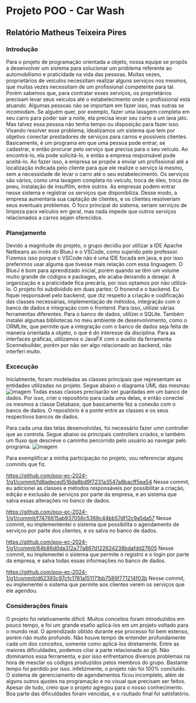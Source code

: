 # Projeto POO - Car Wash
## Relatório Matheus Teixeira Pires

### Introdução
Para o projeto de programação orientada a objeto, nossa equipe se propôs a desenvolver um sistema para solucionar um problema referente ao automobilismo e praticidade na vida das pessoas. Muitas vezes, proprietários de veículos necessitam realizar alguns serviços nos mesmos, que muitas vezes necessitam de um profissional competente para tal. Porém sabemos que, para contratar esses serviços, os proprietários precisam levar seus veículos até o estabelecimento onde o profissional está atuando. Algumas pessoas não se importam em fazer isso, mas outras se incomodam. Se alguém quer, por exemplo, fazer uma lavagem completa em seu carro para poder sair a noite, ela precisa levar seu carro a um lava jato. Mas talvez essa pessoa não tenha tempo ou disposição para fazer isso.
Visando resolver esse problema, idealizamos um sistema que tem por objetivo conectar prestadores de serviços para carros e possíveis clientes. Basicamente, é um programa em que uma pessoa pode entrar, se cadastrar, e então procurar pelo serviço que precisa para o seu veículo. Ao encontrá-lo, ela pode solicitá-lo, e então a empresa responsável pode aceitá-lo. Ao fazer isso, a empresa se propõe a enviar um profissional até a localização indicada pelo cliente para que ele realize o serviço lá mesmo, sem a necessidade de levar o carro até o seu estabelecimento. Os serviços são vários, como uma lavagem completa no veículo, troca de óleo, troca de pneu, instalação de insulfilm, entre outros. As empresas podem entrar nesse sistema e registrar os serviços que disponibiliza. Desse modo, a empresa aumentaria sua captação de clientes, e os clientes resolveriam seus eventuais problemas. O foco principal do sistema, seriam serviços de limpeza para veículos em geral, mas nada impede que outros serviços relacionados a carros sejam oferecidos.

### Planejamento
Devido a magnitude do projeto, o grupo decidiu por utilizar a IDE Apache Netbeans ao invés do BlueJ e o VSCode, como sujerido pelo professor. Fizemos isso porque o VSCode não é uma IDE focada em java, e por isso preferimos usar alguma que tivesse mais relação com essa linguagem. O BlueJ é bom para aprendizado inicial, porém quando se têm um volume muito grande de códigos e packages, ele acaba deixando a desejar. A organização e a praticidade fica precária, por isso optamos por não utilizá-lo. 
O projeto foi subdividido em duas partes: O fronend e o backend. Eu fiquei responsável pelo backend, que diz respeito a criação e codificação das classes necessárias, implementação de métodos, integração com o banco de dados e integração com o frontend. Para isso, utilizei várias ferramentas diferentes. Para o banco de dados, utilizei o SQLite. Também instalei algumas bibliotecas no meu ambiente de desenvolvimento, como o ORMLite, que permite que a integração com o banco de dados seja feita de maneira orientada a objeto, o que é do interesse da disciplina. Para as interfaces gráficas, utilizamos o JavaFX com o auxílio da ferramenta Scennebuilder, porém por não ser algo relacionado ao backend, não interferi muito.

### Excecução

Inicialmente, foram modeladas as classes principais que representam as entidades utilizadas no projeto. Segue abaixo o diagrama UML das mesmas:
![imagem](/Relatório_Matheus_Teixeira_Pires/prints/Classe_UML_Database.png)
Todas essas classes precisarão ser guardadas em um banco de dados. Por isso, criei o repositório para cada uma delas, e então conectei os mesmos a classe Database, que basicamente fez a conexão com o banco de dados. O repositório é a ponte entre as classes e os seus respectivos bancos de dados.


Para cada uma das telas desenvolvidas, foi necessário fazer umn controller que as controla. Segue abaixo os principais controllers criados, e também um fluxo que descreve o caminho percorrido pelo usuário ao navegar pelo programa.
![imagem](/Relatório_Matheus_Teixeira_Pires/prints/Diagrama_UML_Controllers.png)


Para exemplificar a minha participação no projeto, vou referenciar alguns commits que fiz.

https://github.com/poo-ec-2024-1/g1/commit/fd8adeced516da8bd9f7231a3547a8bacff5ea54
Nesse commit, eu adicionei as classes e métodos responsáveis por possibilitar a criação, edição e exclusão de serviços por parte da empresa, e ao sistema que salva essas alterações no banco de dados.

https://github.com/poo-ec-2024-1/g1/commit/f7476615ab937056c5369c44bb57df12c9a5da57
Nesse commit, eu implemententei o sistema que possibilita o agendamento de serviços por parte dos clientes, e os salva no banco de dados.

https://github.com/poo-ec-2024-1/g1/commit/64b86d0da312a77a867d122624238bdafdd27605 
Nesse commit, eu implementei o sistema que permite o registro e o login por parte da empresa, e salva todas essas informações no banco de dados.

https://github.com/poo-ec-2024-1/g1/commit/d62393c97cfc1781a151171bb7589f771214f03b 
Nesse commit, eu implementei o sistema que permite aos clientes verem os serviços que ele agendou.


### Considerações finais

O projeto foi relativamente difícil. Muitos conceitos foram introduzidos em pouco tempo, e foi um grande esafio aplicá-los em um projeto voltado para o mundo real. O aprendizado obtido durante ese processo foi bem extenso, porém não muito profundo. Não houve tempo de entender profundamente cada um dos conceitos, somente como aplicá-los diretamente. Entre as maiores dificuldades, podemos citar a parte relacionada ao git. Não dominamos essa ferramenta, e por isso enfrentamos diversos problemas na hora de mesclar os códigos produzidos pelos membros do grupo. Bastante tempo foi perdido por isso. infelizmente, o projeto não foi 100% concluído. O sistema de gerenciamento de agendamentos ficou incompleto, além de alguns outros ajustes na programação e no visual que precisam ser feitos.
Apesar de tudo, creio que o projeto agregou para o nosso conhecimento. Boa parte das dificuldades foram vencidas, e o rsultado final foi satisfatório.
